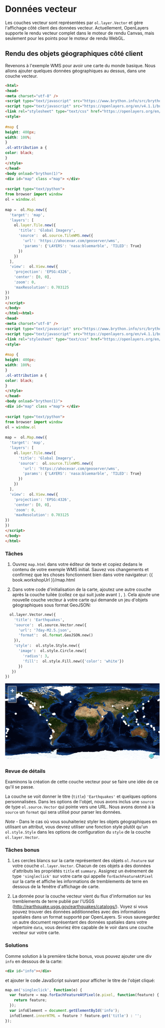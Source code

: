 # Données vecteur

Les couches vecteur sont représentées par `ol.layer.Vector` et gère l'affichage côté client des données vecteur. Actuellement, OpenLayers supporte le rendu vecteur complet dans le moteur de rendu Canvas, mais seulement pour les points pour le moteur de rendu WebGL.

## Rendu des objets géographiques côté client

Revenons à l'exemple WMS pour avoir une carte du monde basique.  Nous allons ajouter quelques données géographiques au dessus, dans une couche vecteur.

```html
<html>
<head>
<meta charset="utf-8" />
<script type="text/javascript" src="https://www.brython.info/src/brython.js"></script>
<script type="text/javascript" src="https://openlayers.org/en/v4.1.1/build/ol.js"></script>
<link rel="stylesheet" type="text/css" href="https://openlayers.org/en/v4.1.1/css/ol.css">
<style>

#map {
height: 400px;
width: 100%;
}
.ol-attribution a {
color: black;
}
</style>
</head>
<body onload="brython(1)">
<div id="map" class ="map"> </div>

<script type="text/python">
from browser import window
ol = window.ol

map =  ol.Map.new({
  'target': 'map',
  'layers': [
    ol.layer.Tile.new({
      'title': 'Global Imagery',
      'source':  ol.source.TileWMS.new({
        'url': 'https://ahocevar.com/geoserver/wms',
        'params': {'LAYERS': 'nasa:bluemarble', 'TILED': True}
      })
    })
  ],
  'view':  ol.View.new({
    'projection': 'EPSG:4326',
    'center': [0, 0],
    'zoom': 0,
    'maxResolution': 0.703125
})
})
</script>
</body>
</html><html>
<head>
<meta charset="utf-8" />
<script type="text/javascript" src="https://www.brython.info/src/brython.js"></script>
<script type="text/javascript" src="https://openlayers.org/en/v4.1.1/build/ol.js"></script>
<link rel="stylesheet" type="text/css" href="https://openlayers.org/en/v4.1.1/css/ol.css">
<style>

#map {
height: 400px;
width: 100%;
}
.ol-attribution a {
color: black;
}
</style>
</head>
<body onload="brython(1)">
<div id="map" class ="map"> </div>

<script type="text/python">
from browser import window
ol = window.ol

map =  ol.Map.new({
  'target': 'map',
  'layers': [
    ol.layer.Tile.new({
      'title': 'Global Imagery',
      'source':  ol.source.TileWMS.new({
        'url': 'https://ahocevar.com/geoserver/wms',
        'params': {'LAYERS': 'nasa:bluemarble', 'TILED': True}
      })
    })
  ],
  'view':  ol.View.new({
    'projection': 'EPSG:4326',
    'center': [0, 0],
    'zoom': 0,
    'maxResolution': 0.703125
})
})
</script>
</body>
</html>
```

### Tâches

1. Ouvrez `map.html` dans votre éditeur de texte et copiez dedans le contenu de votre exemple WMS initial. Sauvez vos changements et confirmez que les choses fonctionnent bien dans votre navigateur: {{ book.workshopUrl }}/map.html

2. Dans votre code d'initialisation de la carte, ajoutez une autre couche après la couche tuilée (collez ce qui suit juste avant `],` ). Cela ajoute une nouvelle couche vecteur à votre carte qui demande un jeu d'objets géographiques sous format GeoJSON:

  ```python
    ol.layer.Vector.new({
      'title': 'Earthquakes',
      'source':  ol.source.Vector.new({
        'url': '7day-M2.5.json',
        'format':  ol.format.GeoJSON.new()
      }),
      'style':  ol.style.Style.new({
        'image':  ol.style.Circle.new({
          'radius': 3,
          'fill':  ol.style.Fill.new({'color': 'white'})
        })
     })
  })
  ```

  ![Emplacements de tremblements de terre](vector1.png)

### Revue de détails

Examinons la création de cette couche vecteur pour se faire une idée de ce qu'il se passe.

La couche se voit donner le titre (`title`) `'Earthquakes'` et quelques options personnalisées. Dans les options de l'objet, nous avons inclus une `source` de type `ol.source.Vector` qui pointe vers une URL. Nous avons donné à la `source` un `format` qui sera utilisé pour parser les données.

*Note* - Dans le cas où vous souhaiteriez styler les objets géographiques en utilisant un attribut, vous devrez utiliser une fonction style plutôt qu'un `ol.style.Style` dans les options de configuration du `style` de la couche `ol.layer.Vector`.

### Tâches bonus

1.  Les cercles blancs sur la carte représentent des objets `ol.Feature` sur votre couche `ol.layer.Vector`. Chacun de ces objets a des données d'attributs les propriétés `title` et `summary`. Assignez un événement de type `'singleclick'` sur votre carte qui appelle `forEachFeatureAtPixel` sur la carte et affiche les informations de tremblements de terre en dessous de la fenêtre d'affichage de carte.

2.  La donnée pour la couche vecteur vient du flux d'information sur les tremblements de terre publié par l'USGS (http://earthquake.usgs.gov/earthquakes/catalogs/).  Voyez si vous pouvez trouver des données additionnelles avec des informations spatiales dans un format supporté par OpenLayers.  Si vous sauvegardez un autre document représentant des données spatiales dans votre répertoire `data`, vous devriez être capable de le voir dans une couche vecteur sur votre carte.

### Solutions

Comme solution à la première tâche bonus, vous pouvez ajouter une div `info` en dessous de la carte:

```html
<div id="info"></div>
```

et ajouter le code JavaScript suivant pour afficher le titre de l'objet cliqué:

```js
map.on('singleclick', function(e) {
  var feature = map.forEachFeatureAtPixel(e.pixel, function(feature) {
    return feature;
  });
  var infoElement = document.getElementById('info');
  infoElement.innerHTML = feature ? feature.get('title') : '';
});
```
